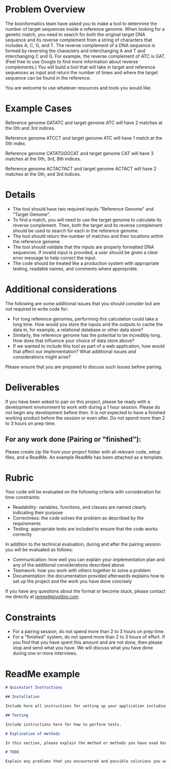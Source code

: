 # Problem Overview

The bioinformatics team have asked you to make a tool to determine the number of target sequences inside a reference genome.  When looking for a genetic match, you need to search for both the original target DNA sequence and its reverse complement from a string of characters that includes A, C, G, and T. The reverse complement of a DNA sequence is formed by reversing the characters and interchanging A and T and interchanging C and G. For example, the reverse complement of ATC is GAT. (Feel free to use Google to find more information about reverse complements.) You will build a tool that will take in target and reference sequences as input and return the number of times and where the target sequence can be found in the reference.

You are welcome to use whatever resources and tools you would like.

# Example Cases

Reference genome GATATC and target genome ATC will have 2 matches at the 0th and 3rd indices.

Reference genome ATCCT and target genome ATC will have 1 match at the 0th index.

Reference genome CATATGGGCAT and target genome CAT will have 3 matches at the 0th, 3rd, 8th indices.

Reference genome ACTACTACT and target genome ACTACT will have 2 matches at the 0th, and 3rd indices.


# Details

- The tool should have two required inputs "Reference Genome" and "Target Genome".
- To find a match, you will need to use the target genome to calculate its reverse complement.  Then, both the target and its reverse complement should be used to search for each in the reference genome.
- The tool should return the number of matches and their locations within the reference genome.
- The tool should validate that the inputs are properly formatted DNA sequences. If invalid input is provided, a user should be given a clear error message to help correct the input.
- The code should be treated like a production system with appropriate testing, readable names, and comments where appropriate.


# Additional considerations

The following are some additional issues that you should consider but are not required to write code for:

- For long reference genomes, performing this calculation could take a long time. How would you store the inputs and the outputs to cache the data in, for example, a relational database or other data store?
- Similarly, the reference genome has the potential to be incredibly long. How does that influence your choice of data store above?
- If we wanted to include this tool as part of a web application, how would that affect our implementation? What additional issues and considerations might arise?

Please ensure that you are prepared to discuss such issues before pairing.

# Deliverables

If you have been asked to pair on this project, please be ready with a development environment to work with during a 1 hour session. Please do not begin any development before then. It is not expected to have a finished working product before the session or even after. Do not spend more than 2 to 3 hours on prep time.

## For any work done (Pairing or "finished"):

Please create zip file from your project folder with all relevant code, setup files, and a ReadMe.  An example ReadMe has been attached as a template.

# Rubric

Your code will be evaluated on the following criteria with consideration for time constraints:

- Readability: variables, functions, and classes are named clearly indicating their purpose
- Correctness: the code solves the problem as described by the requirements
- Testing: appropriate tests are included to ensure that the code works correctly

In addition to the technical evaluation, during and after the pairing session you will be evaluated as follows:

- Communication: how well you can explain your implementation plan and any of the additional considerations described above
- Teamwork: how you work with others together to solve a problem
- Documentation: the documentation provided afterwards explains how to set up the project and the work you have done concisely

If you have any questions about the format or become stuck, please contact me directly at remig@pivotbio.com

# Constraints

-  For a pairing session, do not spend more than 2 to 3 hours on prep time.
-  For a "finished" system, do not spend more than 2 to 3 hours of effort. If you find that you have spent this amount and are not done, then please stop and send what you have. We will discuss what you have done during one or more interviews. 


# ReadMe example

```markdown
# Quickstart Instructions

## Installation

Include here all instructions for setting up your application including installing system requirements for your prefered OS as well as language specific packages.  

## Testing

Include instructions here for how to perform tests.

# Explination of methods

In this section, please explain the method or methods you have used here including both why and how they work in general terms.  

# TODO

Explain any problems that you encountered and possible solutions you would implement if you had time.  This is also a good place to describe any UI and operational improvement you might want to make in the future.

```
